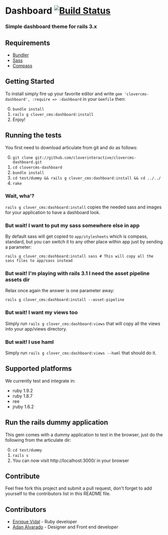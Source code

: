 # Dashboard [![Build Status](http://travis-ci.org/cloverinteractive/clovercms-dashboard.png)](http://travis-ci.org/cloverinteractive/clovercms-dashboard)
### Simple dashboard theme for rails 3.x

## Requirements
* [Bundler](http://gembundler.com)
* [Sass](http://sass-lang.com/)
* [Compass](http://compass-style.org)

## Getting Started

To install simply fire up your favorite editor and write `gem 'clovercms-dashboard', :require => :dashboard` in your `Gemfile` then:

0. `bundle install`
1. `rails g clover_cms:dashboard:install`
2. Enjoy!

## Running the tests

You first need to download articulate from git and do as follows:

0. `git clone git://github.com/cloverinteractive/clovercms-dashboard.git`
1. `cd clovercms-dashboard`
2. `bundle install`
3. `cd test/dummy && rails g clover_cms:dashboard:install && cd ../../`
4. `rake`

### Wait, wha'?

`rails g clover_cms:dashboard:install` copies the needed sass and images for your application to have a dashboard look.

### But wait! I want to put my sass somewhere else in app

By default sass will get copied to `app/stylesheets` which is compass, standard, but you can switch it to any other place within app just by sending a parameter:

`rails g clover_cms:dashboard:install sass # This will copy all the sass files to app/sass instead` 

### But wait! I'm playing with rails 3.1 I need the asset pipeline assets dir

Relax once again the answer is one parameter away:

`rails g clover_cms:dashboard:install --asset-pipeline`

### But wait! I want my views too

Simply run `rails g clover_cms:dashboard:views` that will copy all the views into your app/views directory.

### But wait! I use haml

Simply run `rails g clover_cms:dashboard:views --haml` that should do it.

## Supported platforms

We currently test and integrate in:

* ruby 1.9.2
* ruby 1.8.7
* ree
* jruby 1.6.2

## Run the rails dummy application

This gem comes with a dummy application to test in the browser, just do
the following from the articulate dir:

0. `cd test/dummy`
1. `rails s`
2. You can now visit http://localhost:3000/ in your browser

## Contribute

Feel free fork this project and submit a pull request, don't forget to add yourself to the contributors list in this README file.

## Contributors

* [Enrique Vidal](http://github.com/EnriqueVidal) - Ruby developer
* [Adan Alvarado](http://github.com/aalvarado) - Designer and Front end developer